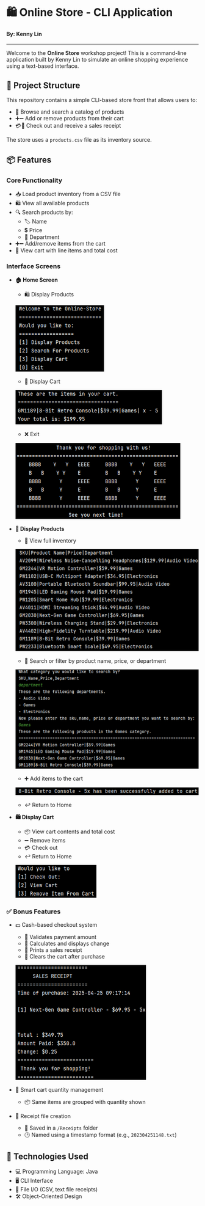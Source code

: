 # 🛍️ Online Store - CLI Application
#### By: Kenny Lin

---

Welcome to the **Online Store** workshop project! This is a command-line application built by Kenny Lin to simulate an online shopping experience using a text-based interface.

## 📁 Project Structure

This repository contains a simple CLI-based store front that allows users to:

- 🛒 Browse and search a catalog of products
- ➕➖ Add or remove products from their cart
- 💳🧾 Check out and receive a sales receipt

The store uses a `products.csv` file as its inventory source.

## 📦 Features

### Core Functionality
- 📥 Load product inventory from a CSV file
- 🛍️ View all available products
- 🔍 Search products by:
    - 🏷️ Name
    - 💲 Price
    - 🏢 Department
- ➕➖ Add/remove items from the cart
- 🛒 View cart with line items and total cost

### Interface Screens
- **🏠 Home Screen**
  - 🛍️ Display Products
  
  ![img.png](img.png)
  - 🛒 Display Cart
  
  ![img_1.png](img_1.png)
  - ❌ Exit
  
  ![img_2.png](img_2.png)

- **🛒 Display Products**
  - 🏬 View full inventory
  
  ![img_3.png](img_3.png)
    
  - 🔎 Search or filter by product name, price, or department
  
  ![img_5.png](img_5.png)
  - ➕ Add items to the cart
  
  ![img_4.png](img_4.png)
  - ↩ Return to Home

- **🛍️ Display Cart**
    - 📦 View cart contents and total cost
    - ➖ Remove items
    - 💳 Check out
    - ↩ Return to Home
  
  ![img_6.png](img_6.png)

### ✅ Bonus Features
- 💵 Cash-based checkout system
    - 🧾 Validates payment amount
    - 💸 Calculates and displays change
    - 🧾 Prints a sales receipt
    - 🧹 Clears the cart after purchase
  
  ![img_7.png](img_7.png)
- 🛒 Smart cart quantity management
    - 📦 Same items are grouped with quantity shown
- 📝 Receipt file creation
    - 📂 Saved in a `/Receipts` folder
    - 🕒 Named using a timestamp format (e.g., `202304251148.txt`)

## 🧰 Technologies Used

- 💻 Programming Language: Java
- 🖥️ CLI Interface
- 📄 File I/O (CSV, text file receipts)
- 🛠️ Object-Oriented Design